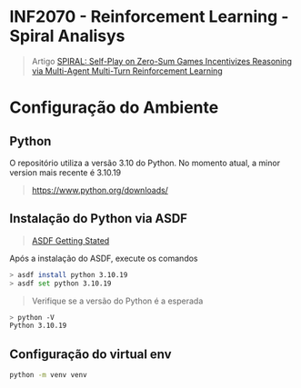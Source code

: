 # INF2070 - Reinforcement Learning - Spiral Analisys

> Artigo [SPIRAL: Self-Play on Zero-Sum Games Incentivizes Reasoning
via Multi-Agent Multi-Turn Reinforcement Learning](https://arxiv.org/pdf/2506.24119)

# Configuração do Ambiente

## Python

O repositório utiliza a versão 3.10 do Python. No momento atual, a minor version mais recente é 3.10.19

> <https://www.python.org/downloads/>

## Instalação do Python via ASDF

> [ASDF Getting Stated](https://asdf-vm.com/pt-br/guide/getting-started.html)

Após a instalação do ASDF, execute os comandos

```bash
> asdf install python 3.10.19
> asdf set python 3.10.19
```

> Verifique se a versão do Python é a esperada

```bash
> python -V
Python 3.10.19
```

## Configuração do virtual env

```bash
python -m venv venv
```
